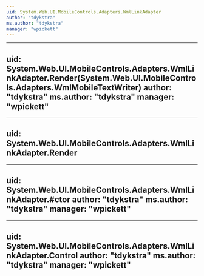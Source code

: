 ```yaml
---
uid: System.Web.UI.MobileControls.Adapters.WmlLinkAdapter
author: "tdykstra"
ms.author: "tdykstra"
manager: "wpickett"
---
```


---
uid: System.Web.UI.MobileControls.Adapters.WmlLinkAdapter.Render(System.Web.UI.MobileControls.Adapters.WmlMobileTextWriter)
author: "tdykstra"
ms.author: "tdykstra"
manager: "wpickett"
---

---
uid: System.Web.UI.MobileControls.Adapters.WmlLinkAdapter.Render
---

---
uid: System.Web.UI.MobileControls.Adapters.WmlLinkAdapter.#ctor
author: "tdykstra"
ms.author: "tdykstra"
manager: "wpickett"
---

---
uid: System.Web.UI.MobileControls.Adapters.WmlLinkAdapter.Control
author: "tdykstra"
ms.author: "tdykstra"
manager: "wpickett"
---
